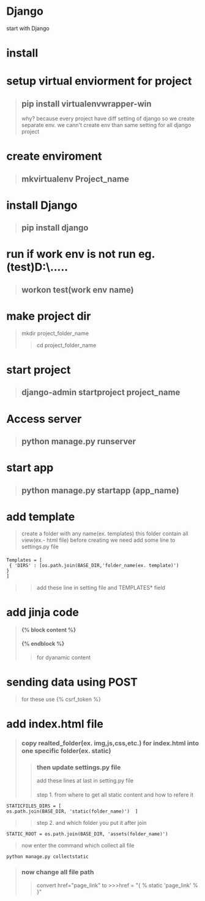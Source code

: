# Django
start with Django 
# install 
# setup virtual enviorment for project
>## pip install virtualenvwrapper-win
> why? because every project have diff setting of django so we create separate env. we 
> cann't create env than same setting for all django project
# create enviroment
>## mkvirtualenv Project_name
# install Django
>## pip install django
# run if work env is not run eg.(test)D:\\.....
>## workon test(work env name)
# make project dir
> mkdir project_folder_name
>> cd project_folder_name
# start project
>## django-admin startproject project_name
# Access server
>## python manage.py runserver
# start app
>## python manage.py startapp (app_name)
# add template
> create a folder with any name(ex. templates)
> this folder contain all view(ex.- html file)
> before creating we need add some line to settings.py file
>>>#### 
    Templates = [ 
     { 'DIRS' : [os.path.join(BASE_DIR,'folder_name(ex. template)') 
    }
    ] 
  
>>add these line in setting file and TEMPLATES* field 

# add jinja code
>#### {% block content %} 
>#### {% endblock %}    
>> for dyanamic content 

# sending data using POST 
> for these use {% csrf_token %}

# add index.html file 
>### copy realted_folder(ex. img,js,css,etc.) for index.html into one specific folder(ex. static)
>>### then update settings.py file
>> add these lines at last in setting.py file
>>>#### 
   >> step 1. from where to get all static content and how to refere it

    STATICFILES_DIRS = [ 
    os.path.join(BASE_DIR, 'static(folder_name)')  ]
    
   >> step 2. and which folder you put it after join
    
    STATIC_ROOT = os.path.join(BASE_DIR, 'assets(folder_name)')
  > now enter the command which collect all file

    python manage.py collectstatic
  >### now change all file path
   >> convert href="page_link" to 
      >>>href = "{ % static 'page_link' % }"

   

